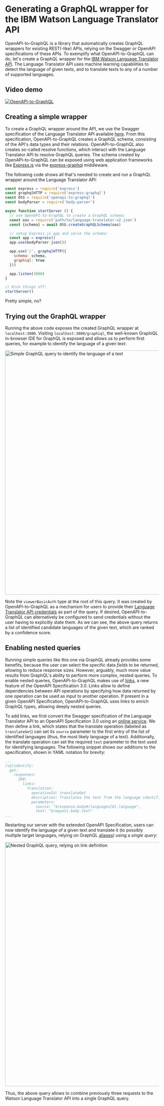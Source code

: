 # Generating a GraphQL wrapper for the IBM Watson Language Translator API

OpenAPI-to-GraphQL is a library that automatically creates GraphQL wrappers for existing REST(-like) APIs, relying on the Swagger or OpenAPI specifications of these APIs. To exemplify what OpenAPI-to-GraphQL can do, let's create a GraphQL wrapper for the [IBM Watson Language Translator API](https://www.ibm.com/watson/services/language-translator/). The Language Translator API uses machine learning capabilities to detect the language of given texts, and to translate texts to any of a number of supported languages.

## Video demo

[![OpenAPI-to-GraphQL](../conveyor_belt.png)](https://www.youtube.com/watch?v=87ryTWc85BM "Click here to watch!")

## Creating a simple wrapper

To create a GraphQL wrapper around the API, we use the Swagger specification of the Language Translator API available [here](https://watson-api-explorer.ng.bluemix.net/language-translator-v2.json). From this specification, OpenAPI-to-GraphQL creates a GraphQL schema, consisting of the API's data types and their relations. OpenAPI-to-GraphQL also creates so-called resolve functions, which interact with the Language Translator API to resolve GraphQL queries. The schema created by OpenAPI-to-GraphQL can be exposed using web application frameworks like [Express.js](https://expressjs.com/) via the [express-graphql](https://github.com/graphql/express-graphql) middleware.

The following code shows all that's needed to create and run a GraphQL wrapper around the Language Translator API:

```javascript
const express = require('express')
const graphqlHTTP = require('express-graphql')
const OtG = require('openapi-to-graphql')
const bodyParser = require('body-parser')

async function startServer () {
  // use OpenAPI-to-GraphQL to create a GraphQL schema:
  const oas = require('path/to/language-translator-v2.json')
  const {schema} = await OtG.createGraphQLSchema(oas)

  // setup Express.js app and serve the schema:
  const app = express()
  app.use(bodyParser.json())

  app.use('/', graphqlHTTP({
    schema: schema,
    graphiql: true
  }))

  app.listen(3000)
}

// Kick things off:
startServer()
```

Pretty simple, no?

## Trying out the GraphQL wrapper

Running the above code exposes the created GraphQL wrapper at `localhost:3000`. Visiting `localhost:3000/graphiql`, the well-known GraphiQL in-browser IDE for GraphQL is exposed and allows us to perform first queries, for example to identify the language of a given text:

<img src="../identify_language.png" alt="Simple GraphQL query to identify the language of a text" width="800">

Note the `viewerBasicAuth` type at the root of this query. It was created by OpenAPI-to-GraphQL as a mechanism for users to provide their [Language Translator API credentials](https://www.ibm.com/watson/developercloud/language-translator/api/v2/curl.html?curl#authentication) as part of the query. If desired, OpenAPI-to-GraphQL can alternatively be configured to send credentials without the user having to explicitly state them. As we can see, the above query returns a list of identified candidate languages of the given text, which are ranked by a confidence score.

## Enabling nested queries

Running simple queries like this one via GraphQL already provides some benefits, because the user can select the specific data _fields_ to be returned, allowing to reduce response sizes. However, arguably, much more value results from GraphQL's ability to perform more complex, nested queries. To enable nested queries, OpenAPI-to-GraphQL makes use of [links](https://swagger.io/docs/specification/links/), a new feature of the OpenAPI Specification 3.0. Links allow to define dependencies between API operations by specifying how data returned by one operation can be used as input to another operation. If present in a given OpenAPI Specification, OpenAPI-to-GraphQL uses links to enrich GraphQL types, allowing deeply nested queries.

To add links, we first convert the Swagger specification of the Language Translator API to an OpenAPI Specification 3.0 using an [online service](https://mermade.org.uk/openapi-converter). We then define a link, which states that the translate operation (labeled as `translateGet`) can set its `source` parameter to the first entry of the list of identified languages (thus, the most likely language of a text). Additionally, the translate operation can set the required `text` parameter to the text used for identifying languages. The following snippet shows our additions to the specification, shown in YAML notation for brevity:

```yaml
...
/v2/identify:
  get:
    responses:
      200:
        links:
          Translation:
            operationId: translateGet
            description: Translates the text from the language identified with the highest confidence.
            parameters:
              source: "$response.body#/languages[0].language",
              text: "$request.body.text"
...
```

Restarting our server with the extended OpenAPI Specification, users can now identify the language of a given text and translate it (to possibly multiple target languages, relying on GraphQL [aliases](https://graphql.org/learn/queries/#aliases)) using a _single query_:

<img src="../nested_query.png" alt="Nested GraphQL query, relying on link definition" width="800">

Thus, the above query allows to combine previously three requests to the Watson Language Translator API into a single GraphQL query.
